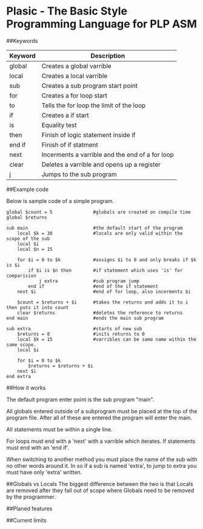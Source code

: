 # Plasic - The Basic Style Programming Language for PLP ASM

##Keywords

|Keyword|Description|
|-------|-----------------------------------|
|global|Creates a global varrible|
|local|Creates a local varrible|
|sub|Creates a sub program start point|
|for|Creates a for loop start|
|to|Tells the for loop the limit of the loop|
|if|Creates a if start|
|is|Equality test|
|then|Finish of logic statement inside if|
|end if|Finish of if statment|
|next|Incerments a varrible and the end of a for loop|
|clear|Deletes a varrible and opens up a register|
|j|Jumps to the sub program|

##Example code

Below is sample code of a simple program.

```vbnet
global $count = 5				#globals are created on compile time
global $returns

sub main						#the default start of the program
	local $k = 30				#locals are only valid within the scope of the sub
	local $i
	local $n = 15
	
	for $i = 0 to $k			#assigns $i to 0 and only breaks if $k is $i
		if $i is $n then		#if statement which uses 'is' for comparision
			j extra				#sub program jump
		end if					#end of the if statement
	next $i						#end of for loop, also incerments $i
	
	$count = $returns + $i		#takes the returns and adds it to i then puts it into count
	clear $returns				#deletes the reference to returns
end main						#ends the main sub program

sub extra						#starts of new sub
	$returns = 0				#inits returns to 0
	local $k = 15				#varribles can be same name within the same scope.
	local $i
	
	for $i = 0 to $k
		$returns = $returns + $i
	next $i
end extra
```

##How it works

The default program enter point is the sub program "main". 

All globals entered outside of a subprogram must be placed at the top of the program file. After all of these are entered the program will enter the main.

All statements must be within a single line. 

For loops must end with a 'next' with a varrible which iterates. If statements must end with an 'end if'.  

When switching to another method you must place the name of the sub with no other words around it. In so if a sub is named 'extra', to jump to extra you must have only 'extra' written.

##Globals vs Locals
The biggest difference between the two is that Locals are removed after they fall out of scope where Globals need to be removed by the programmer. 

##Planed features

##Current limits
